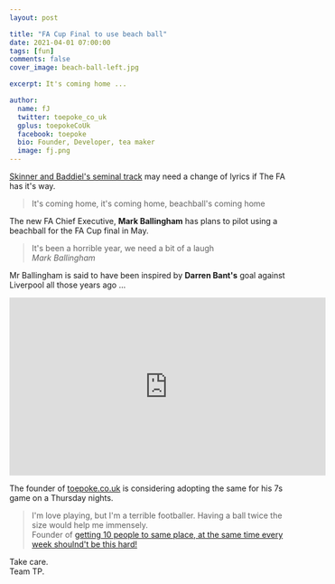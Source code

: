 ```yaml
---
layout: post

title: "FA Cup Final to use beach ball"
date: 2021-04-01 07:00:00
tags: [fun]
comments: false
cover_image: beach-ball-left.jpg

excerpt: It's coming home ...

author:
  name: fJ
  twitter: toepoke_co_uk
  gplus: toepokeCoUk
  facebook: toepoke
  bio: Founder, Developer, tea maker
  image: fj.png
---
```


[Skinner and Baddiel's seminal track](https://www.youtube.com/watch?v=RJqimlFcJsM) may need a change of lyrics if The FA has it's way.

> It's coming home, it's coming home, beachball's coming home

The new FA Chief Executive, <strong>Mark Ballingham</strong> has plans to pilot using a beachball for the FA Cup final in May.

> It's been a horrible year, we need a bit of a laugh<br/>
> _Mark Ballingham_

Mr Ballingham is said to have been inspired by <strong>Darren Bant's</strong> goal against Liverpool all those years ago ...

<iframe width="560" height="315" src="https://www.youtube.com/embed/rPKPZchZitg" title="YouTube video player" frameborder="0" allow="accelerometer; autoplay; clipboard-write; encrypted-media; gyroscope; picture-in-picture" allowfullscreen></iframe>

The founder of [toepoke.co.uk](https://toepoke.co.uk) is considering adopting the same for his 7s game on a Thursday nights.

> I'm love playing, but I'm a terrible footballer.  Having a ball twice the size would help me immensely.<br/>
> Founder of [getting 10 people to same place, at the same time every week shoulnd't be this hard!](https://toepoke.co.uk)

Take care.<br/>
Team TP.
